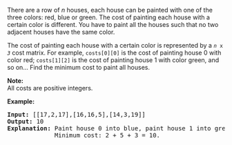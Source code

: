<p>There are a row of <i>n</i> houses, each house can be painted with one of the three colors: red, blue or green. The cost of painting each house with a certain color is different. You have to paint all the houses such that no two adjacent houses have the same color.</p>

<p>The cost of painting each house with a certain color is represented by a <code><i>n</i> x <i>3</i></code> cost matrix. For example, <code>costs[0][0]</code> is the cost of painting house 0 with color red; <code>costs[1][2]</code> is the cost of painting house 1 with color green, and so on... Find the minimum cost to paint all houses.</p>

<p><b>Note:</b><br />
All costs are positive integers.</p>

<p><strong>Example:</strong></p>

<pre>
<strong>Input:</strong> [[17,2,17],[16,16,5],[14,3,19]]
<strong>Output:</strong> 10
<strong>Explanation: </strong>Paint house 0 into blue, paint house 1 into green, paint house 2 into blue. 
&nbsp;            Minimum cost: 2 + 5 + 3 = 10.
</pre>
